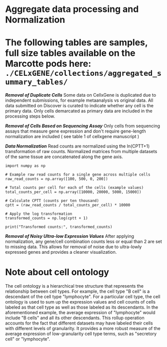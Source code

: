 # Aggregate data processing and Normalization

# The following tables are samples, full size tables available on the Marcotte pods here: ```./CELxGENE/collections/aggregated_summary_tables/```

***Removal of Duplicate Cells***
Some data on CellxGene is duplicated due to independent submissions, for example metaanalysis vs original data. All data submitted on Discover is curated to indicate whether any cell
is the primary data. Only cells demarcated as primary data are included in the processing steps
below.

***Removal of Cells Based on Sequencing Assay***
Only cells from sequencing assays that measure gene expression and don't require gene-length
normalization are included ( see table 1 of cellxgene manuscript )

***Data Normalization***
Read counts are normalized using the ln(CPTT+1) transformation of raw counts.
Normalized matrices from multiple datasets of the same tissue are concatenated along the gene
axis.

```
import numpy as np

# Example raw read counts for a single gene across multiple cells
raw_read_counts = np.array([100, 500, 0, 200])

# Total counts per cell for each of the cells (example values)
total_counts_per_cell = np.array([10000, 20000, 5000, 15000])

# Calculate CPTT (counts per ten thousand)
cptt = (raw_read_counts / total_counts_per_cell) * 10000

# Apply the log transformation
transformed_counts = np.log(cptt + 1)

print("Transformed counts:", transformed_counts)
```

***Removal of Noisy Ultra-low Expression Values***
After applying normalization, any gene/cell combination counts less or equal than 2 are set to
missing data. This allows for removal of noise due to ultra-lowly expressed genes and provides
a cleaner visualization.

# Note about cell ontology

The cell ontology is a hierarchical tree structure that represents the relationship between cell
types. For example, the cell type "B cell" is a descendant of the cell type "lymphocyte". For a
particular cell type, the cell ontology is used to sum up the expression values and cell counts of
cells labeled as that cell type as well as those labeled as its descendants. In the aforementioned
example, the average expression of "lymphocyte" would include "B cells" and all its other
descendants.
This rollup operation accounts for the fact that different datasets may have labeled their cells
with different levels of granularity. It provides a more robust measure of the average expression
of low-granularity cell type terms, such as "secretory cell" or "lymphocyte".